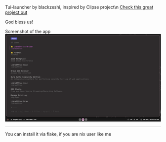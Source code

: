 Tui-launcher by blackzeshi, inspired by Clipse project\n
[Check this great project out](https://github.com/savedra1/clipse/tree/main)

God bless us!

Screenshot of the app ![Good looking](./images/sreenshot.png)

---

You can install it via flake, if you are nix user like me
